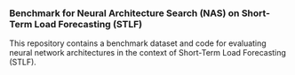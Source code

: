 ### Benchmark for Neural Architecture Search (NAS) on Short-Term Load Forecasting (STLF)
This repository contains a benchmark dataset and code for evaluating neural network architectures in the context of Short-Term Load Forecasting (STLF).
